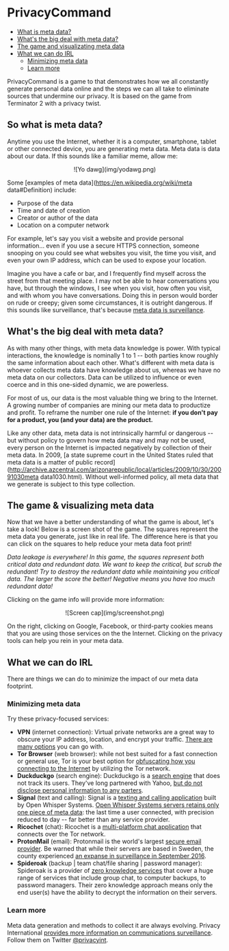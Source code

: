 # PrivacyCommand

+ [What is meta data?](#whatis)
+ [What's the big deal with meta data?](#bigdeal)
+ [The game and visualizating meta data](#thegame)
+ [What we can do IRL](#irl)
    + [Minimizing meta data](#minimizing)
    + [Learn more](#learn)


PrivacyCommand is a game to that demonstrates how we all constantly generate personal data online and the steps we can all take to eliminate sources that undermine our privacy. It is based on the game from Terminator 2 with a privacy twist.

## So what is meta data?<a name="whatis"></a>

Anytime you use the Internet, whether it is a computer, smartphone, tablet or other connected device, you are generating meta data. Meta data is data about our data. If this sounds like a familiar meme, allow me:

<center>![Yo dawg](img/yodawg.png)</center>

Some [examples of meta data](https://en.wikipedia.org/wiki/meta data#Definition) include:

+ Purpose of the data
+ Time and date of creation
+ Creator or author of the data
+ Location on a computer network

For example, let's say you visit a website and provide personal information... even if you use a secure HTTPS connection, someone snooping on you could see what websites you visit, the time you visit, and even your own IP address, which can be used to expose your location.

Imagine you have a cafe or bar, and I frequently find myself across the street from that meeting place. I may not be able to hear conversations you have, but through the windows, I see when you visit, how often you visit, and with whom you have conversations. Doing this in person would border on rude or creepy; given some circumstances, it is outright dangerous. If this sounds like surveillance, that's because [meta data is surveillance](https://www.schneier.com/blog/archives/2014/03/metadata_survei.html).

## What's the big deal with meta data?<a name="bigdeal"></a>

As with many other things, with meta data knowledge is power. With typical interactions, the knowledge is nominally 1 to 1 -- both parties know roughly the same information about each other. What's different with meta data is whoever collects meta data have knowledge about us, whereas we have no meta data on our collectors. Data can be utilized to influence or even coerce and in this one-sided dynamic, we are powerless.

For most of us, our data is the most valuable thing we bring to the Internet. A growing number of companies are mining our meta data to productize and profit. To reframe the number one rule of the Internet: **if you don't pay for a product, you (and your data) are the product.**

Like any other data, meta data is not intrinsically harmful or dangerous -- but without policy to govern how meta data may and may not be used, every person on the Internet is impacted negatively by collection of their meta data. In 2009, [a state supreme court in the United States ruled that meta data is a matter of public record](http://archive.azcentral.com/arizonarepublic/local/articles/2009/10/30/20091030meta data1030.html). Without well-informed policy, all meta data that we generate is subject to this type collection.

## The game & visualizing meta data <a name="thegame"></a>

Now that we have a better understanding of what the game is about, let's take a look! Below is a screen shot of the game. The squares represent the meta data you generate, just like in real life. The difference here is that you can click on the squares to help reduce your meta data foot print!

_Data leakage is everywhere! In this game, the squares represent both critical data and redundant data. We want to keep the critical, but scrub the redundant! Try to destroy the redundant data while maintaining you critical data. The larger the score the better! Negative means you have too much redundant data!_

Clicking on the game info will provide more information:

<center>![Screen cap](img/screenshot.png)</center>

On the right, clicking on Google, Facebook, or third-party cookies means that you are using those services on the the Internet. Clicking on the privacy tools can help you rein in your meta data.

## What we can do IRL<a name="irl"></a>

There are things we can do to minimize the impact of our meta data footprint.

### Minimizing meta data<a name="minimizing"></a>

Try these privacy-focused services:

+ **VPN** (internet connection): Virtual private networks are a great way to obscure your IP address, location, and encrypt your traffic. [There are many options](https://thatoneprivacysite.net/vpn-comparison-chart/) you can go with.
+ **Tor Browser** (web browser): while not best suited for a fast connection or general use, Tor is your best option for [obfuscating how you connecting to the Internet](https://www.torproject.org/) by utilizing the Tor network.
+ **Duckduckgo** (search engine): Duckduckgo is a [search engine](https://www.duckduckgo.com) that does not track its users. They've long partnered with Yahoo, [but do not disclose personal information to any parters](http://technewshunter.com/security/duckduckgo-extends-yahoo-partnership-12723/).
+ **Signal** (text and calling): Signal is a [texting and calling application](https://whispersystems.org/blog/signal/) built by Open Whisper Systems. [Open Whisper Systems servers retains only one piece of meta data](https://whispersystems.org/blog/signal/): the last time a user connected, with precision reduced to day -- far better than any service provider.
+ **Ricochet** (chat): Ricochet is a [multi-platform chat application](https://ricochet.im) that connects over the Tor network.
+ **ProtonMail** (email): Protonmail is the world's largest [secure email provider](https://protonmail.com). Be warned that while their servers are based in Sweden, the county experienced [an expanse in surveillance in September 2016](http://www.bbc.com/news/world-europe-37465853).
+ **Spideroak** (backup | team chat/file sharing | password manager): Spideroak is a provider of [zero knowledge services](https://spideroak.com) that cover a huge range of services that include group chat, to computer backups, to password managers. Their zero knowledge approach means only the end user(s) have the ability to decrypt the information on their servers.

### Learn more<a name="learn"></a>

Meta data generation and methods to collect it are always evolving. Privacy International [provides more information on communications surveillance](https://privacyinternational.org/node/10). Follow them on Twitter [@privacyint](https://www.twitter.com/privacyint).